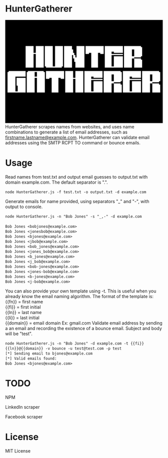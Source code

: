 # HunterGatherer

![Banner](https://github.com/TheKevinWang/HunterGatherer.js/blob/master/HunterGatherer.png)
HunterGatherer scrapes names from websites, and uses name combinations to generate a list of email addresses, such as firstname.lastname@example.com. HunterGatherer can validate email addresses using the SMTP RCPT TO command or bounce emails.


# Usage

Read names from test.txt and output email guesses to output.txt with domain example.com. The default separator is ".".  

```
node HunterGatherer.js -f test.txt -o output.txt -d example.com
```
Generate emails for name provided, using separators "_" and "-", with output to console. 
```
node HunterGatherer.js -n "Bob Jones" -s "_,-" -d example.com

Bob Jones <bobjones@example.com>
Bob Jones <jonesbob@example.com>
Bob Jones <bjones@example.com>
Bob Jones <jbob@example.com>
Bob Jones <bob_jones@example.com>
Bob Jones <jones_bob@example.com>
Bob Jones <b_jones@example.com>
Bob Jones <j_bob@example.com>
Bob Jones <bob-jones@example.com>
Bob Jones <jones-bob@example.com>
Bob Jones <b-jones@example.com>
Bob Jones <j-bob@example.com>

```

You can also provide your own template using -t. This is useful when you already know the email naming algorithm. The format of the template is:  
{{fn}} = first name  
{{fi}} = first initial  
{{ln}} = last name  
{{li}} = last initial  
{{domain}} = email domain Ex: gmail.com
Validate email address by sending a an email and recording the existence of a bounce email. Subject and body will be "test".
```
node HunterGatherer.js -n "Bob Jones" -d example.com -t {{fi}}{{ln}}@{{domain}} -v bounce -u test@test.com -p test
[*] Sending email to bjones@example.com
[*] Valid emails found:
Bob Jones <bjones@example.com>
```
# TODO

NPM

LinkedIn scraper

Facebook scraper

# License 

MIT License

